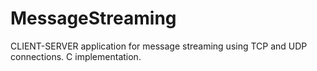 # MessageStreaming
CLIENT-SERVER application for message streaming using TCP and UDP connections. C implementation.
